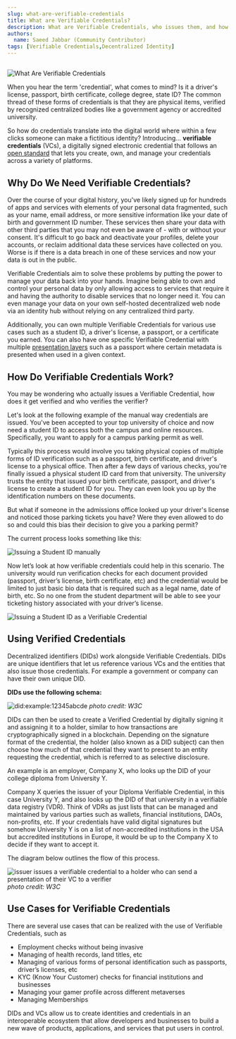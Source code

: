 ```yaml
---
slug: what-are-verifiable-credentials
title: What are Verifiable Credentials?
description: What are Verifiable Credentials, who issues them, and how do they get verified
authors:
  name: Saeed Jabbar (Community Contributor)
tags: [Verifiable Credentials,Decentralized Identity]
---
```


<head>
  <title>What are Verifiable Credentials?</title>
  <meta name="description" content="What are verifiable credentials, who issues them, and how do they get verified">

  
  <meta property="og:url" content="https://developer.tbd.website/blog/what-are-verifiable-credentials">
  <meta property="og:type" content="website">
  <meta property="og:title" content="What are Verifiable Credentials?">
  <meta property="og:description" content="What are verifiable credentials, who issues them, and how do they get verified">
  <meta property="og:image" content="https://developer.tbd.website/assets/images/what_are_vcs_banner-1ec4bea6c245b62b76685a338d5f8d63.png">


  <meta name="twitter:card" content="summary_large_image">
  <meta property="twitter:domain" content="developer.tbd.website">
  <meta property="twitter:url" content="https://developer.tbd.website/blog/what-are-verifiable-credentials">
  <meta name="twitter:title" content="What are Verifiable Credentials?">
  <meta name="twitter:description" content="What are Verifiable Credentials, who issues them, and how do they get verified">
  <meta name="twitter:image" content="https://developer.tbd.website/assets/images/what_are_vcs_banner-1ec4bea6c245b62b76685a338d5f8d63.png">
  <link rel="apple-touch-icon" href="https://developer.tbd.website/img/tbd-fav-icon-main.png" />
</head>

## 

![What Are Verifiable Credentials](/img/what_are_vcs_banner.png)

When you hear the term 'credential', what comes to mind? Is it a driver's license, passport,  birth certificate, college degree, state ID? The common thread of these forms of credentials is that they are physical items, verified by recognized centralized bodies like a government agency or accredited university.  

So how do credentials translate into the digital world where within a few clicks someone can make a fictitious identity? Introducing... **verifiable credentials** (VCs), a digitally signed electronic credential that follows an [open standard](https://www.w3.org/TR/vc-data-model/) that lets you create, own, and manage your credentials across a variety of platforms.

<!--truncate-->

## Why Do We Need Verifiable Credentials?

Over the course of your digital history, you've likely signed up for hundreds of apps and services with elements of your personal data fragmented, such as your name, email address, or more sensitive information like your date of birth and government ID number. These services then share your data with other third parties that you may not even be aware of - with or without your consent. It's difficult to go back and deactivate your profiles, delete your accounts, or reclaim additional data these services have collected on you. Worse is if there is a data breach in one of these services and now your data is out in the public.

Verifiable Credentials aim to solve these problems by putting the power to manage your data back into your hands. Imagine being able to own and control your personal data by only allowing access to services that require it and having the authority to disable services that no longer need it. You can even manage your data on your own self-hosted decentralized web node via an identity hub without relying on any centralized third party. 

Additionally, you can own multiple Verifiable Credentials for various use cases such as a student ID, a driver's license, a passport, or a certificate you earned. You can also have one specific Verifiable Credential with multiple [presentation layers](https://www.w3.org/TR/vc-data-model/#presentations) such as a passport where certain metadata is presented when used in a given context.

## How Do Verifiable Credentials Work?

You may be wondering who actually issues a Verifiable Credential, how does it get verified and who verifies the verifier? 

Let's look at the following example of the manual way credentials are issued. You've been accepted to your top university of choice and now need a student ID to access both the campus and online resources. Specifically, you want to apply for a campus parking permit as well. 

Typically this process would involve you taking physical copies of multiple forms of ID verification such as a passport, birth certificate, and driver's license to a physical office. Then after a few days of various checks, you're finally issued a physical student ID card from that university. The university trusts the entity that issued your birth certificate, passport, and driver's license to create a student ID for you. They can even look you up by the identification numbers on these documents. 

But what if someone in the admissions office looked up your driver's license and noticed those parking tickets you have? Were they even allowed to do so and could this bias their decision to give you a parking permit?

The current process looks something like this:

![Issuing a Student ID manually](/img/issue_student_id_manually.png)


Now let’s look at how verifiable credentials could help in this scenario. The university would run verification checks for each document provided (passport, driver’s license, birth certificate, etc) and the credential would be limited to just basic bio data that is required such as a legal name, date of birth, etc. So no one from the student department will be able to see your ticketing history associated with your driver’s license.

![Issuing a Student ID as a Verifiable Credential](/img/issue_vc_for_student_id.png)


## Using Verified Credentials 

Decentralized identifiers (DIDs) work alongside Verifiable Credentials. DIDs are unique identifiers that let us reference various VCs and the entities that also issue those credentials. For example a government or company can have their own unique DID. 

**DIDs use the following schema:**

![did:example:12345abcde](/img/did-format.png) 
*photo credit: W3C*

DIDs can then be used to create a Verified Credential by digitally signing it and assigning it to a holder, similar to how transactions are cryptographically signed in a blockchain. Depending on the signature format of the credential, the holder (also known as a DID subject) can then choose how much of that credential they want to present to an entity requesting the credential, which is referred to as selective disclosure. 

An example is an employer, Company X, who looks up the DID of your college diploma from University Y. 

Company X queries the issuer of your Diploma Verifiable Credential, in this case University Y, and also looks up the DID of that university in a verifiable data registry (VDR). Think of VDRs as just lists that can be managed and maintained by various parties such as wallets, financial institutions, DAOs, non-profits, etc. If your credentials have valid digital signatures but somehow University Y is on a list of non-accredited institutions in the USA but accredited institutions in Europe, it would be up to the Company X to decide if they want to accept it.

The diagram below outlines the flow of this process.

![issuer issues a verifiable credential to a holder who can send a presentation of their VC to a verifier](/img/vc_ecosystem.svg)
*photo credit: W3C*


## Use Cases for Verifiable Credentials

There are several use cases that can be realized with the use of Verifiable Credentials, such as

- Employment checks without being invasive 
- Managing of health records, land titles, etc
- Managing of various forms of personal identification such as passports, driver’s licenses, etc 
- KYC (Know Your Customer) checks for financial institutions and businesses
- Managing your gamer profile across different metaverses
- Managing Memberships

DIDs and VCs allow us to create identities and credentials in an interoperable ecosystem that allow developers and businesses to build a new wave of products, applications, and services that put users in control.

